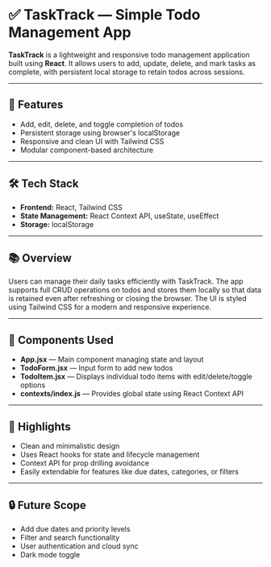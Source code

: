 # ✅ TaskTrack — Simple Todo Management App

**TaskTrack** is a lightweight and responsive todo management application built using **React**. It allows users to add, update, delete, and mark tasks as complete, with persistent local storage to retain todos across sessions.

---

## 🌟 Features

- Add, edit, delete, and toggle completion of todos
- Persistent storage using browser's localStorage
- Responsive and clean UI with Tailwind CSS
- Modular component-based architecture

---

## 🛠️ Tech Stack

- **Frontend:** React, Tailwind CSS
- **State Management:** React Context API, useState, useEffect
- **Storage:** localStorage

---

## 📚 Overview

Users can manage their daily tasks efficiently with TaskTrack. The app supports full CRUD operations on todos and stores them locally so that data is retained even after refreshing or closing the browser. The UI is styled using Tailwind CSS for a modern and responsive experience.

---

## 🧩 Components Used

- **App.jsx** — Main component managing state and layout
- **TodoForm.jsx** — Input form to add new todos
- **TodoItem.jsx** — Displays individual todo items with edit/delete/toggle options
- **contexts/index.js** — Provides global state using React Context API

---

## 📌 Highlights

- Clean and minimalistic design
- Uses React hooks for state and lifecycle management
- Context API for prop drilling avoidance
- Easily extendable for features like due dates, categories, or filters

---

## 🔒 Future Scope

- Add due dates and priority levels
- Filter and search functionality
- User authentication and cloud sync
- Dark mode toggle
